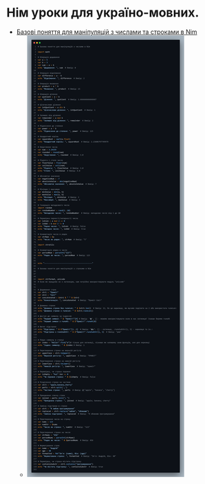 # Нім уроки для україно-мовних.
- [Базові поняття для маніпуляцій з числами та строками в Nim](Базові_поняття_для_маніпуляцій_з_числами_та_строками_в_Nim/Базові_поняття_для_маніпуляцій_з_числами_та_строками_в_Nim.nim)
   - ![Шпаргалка](Базові_поняття_для_маніпуляцій_з_числами_та_строками_в_Nim/(Шпаргалка)Базові_поняття_для_маніпуляцій_з_числами_та_строками_в_Nim(Шпаргалка).png)
